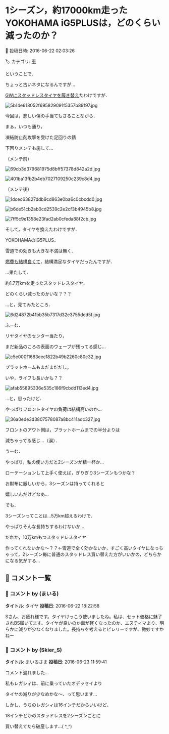 # 1シーズン，約17000km走ったYOKOHAMA iG5PLUSは，どのくらい減ったのか？

📅 投稿日時: 2016-06-22 02:03:26

🏷️ カテゴリ: [車](cba0e8330b3f2ded7c1addfacc75d4547.md)

ということで．


ちょっと古いネタになるんですが…





[GWにスタッドレスタイヤを履き替え](cc4b5682fb7b8b144980957a978653fb0.md)たわけですが．




![5b14e618052f695829091f5357b89f97.jpg](images/5b14e618052f695829091f5357b89f97.jpg)







今回は，悲しい傷の手当てもさることながら．


まぁ，いつも通り，


凍結防止剤攻撃を受けた足回りの錆


下回りメンテも施して…


（メンテ前）




![69cb3d379681975d8bff57378d842a2d.jpg](images/69cb3d379681975d8bff57378d842a2d.jpg)









![401ba13fb2b4eb7027109250c239c8d4.jpg](images/401ba13fb2b4eb7027109250c239c8d4.jpg)







（メンテ後）




![1dcec63827ddb9cd863e0ba6c0cbcdd0.jpg](images/1dcec63827ddb9cd863e0ba6c0cbcdd0.jpg)









![b6de51cb2ab0cd2539c2e2cf3b4945b8.jpg](images/b6de51cb2ab0cd2539c2e2cf3b4945b8.jpg)









![7ff5c9e1358e23fad2ab0cfeda88f2cb.jpg](images/7ff5c9e1358e23fad2ab0cfeda88f2cb.jpg)







そして，タイヤを換えたわけですが．





YOKOHAMAのiG5PLUS．


雪道での効きも大きな不満は無く．


[燃費も結構良くて](e31c35ca3deed012deea99b3659e3218a.md)，結構満足なタイヤだったんですが．





…果たして．


約1.7万kmを走ったスタッドレスタイヤ．


どのくらい減ったのかいな？？？


…と，見てみたところ．




![6d24872b41bb35b7317d32e3755ded5f.jpg](images/6d24872b41bb35b7317d32e3755ded5f.jpg)







ふーむ．


リヤタイヤのセンター当たり，


まだ新品のころの表面のウェーブが残ってる感じ…




![c5e000f1683eec1822b49b2260c80c32.jpg](images/c5e000f1683eec1822b49b2260c80c32.jpg)







プラットホームもまだまだだし，


いや，ライフも長いかも？？




![afab55895336e535c186f9cbdd113ed4.jpg](images/afab55895336e535c186f9cbdd113ed4.jpg)







…と，思ったけど．


やっぱりフロントタイヤの負荷は結構高いのか…




![36a0ede3d3807578087a8bc411adc327.jpg](images/36a0ede3d3807578087a8bc411adc327.jpg)




フロントのアウト側は，プラットホームまでの半分よりは


減ちゃってる感じ…（涙）．





うーむ．


やっぱり，私の使い方だと2シーズンが精一杯か…


ローテーションして上手く使えば，ぎりぎり3シーズンもつかな？


お財布に厳しいから，3シーズンは持ってくれると


嬉しいんだけどなあ…





でも．


3シーズンってことは…5万km超えるわけで．


やっぱりそんな長持ちするわけないか…





だれか，10万kmもつスタッドレスタイヤ


作ってくれないかな～？？←雪道で全く効かないか，すごく高いタイヤになっちゃって，2シーズン毎に普通のスタッドレス買い替えた方がいいかの，どちらかになる気がする…

## 💬 コメント一覧

### 💬 コメント by (まいる)
**タイトル**: タイヤ
**投稿日**: 2016-06-22 18:22:58

Sさん、お疲れ様です。タイヤけっこう使いましたね。私は、セット価格に魅了されBS履いてます。タイヤが良いのか車が軽くなったのか、エスティマより、明らかに減りが少なくなりました。長持ちを考えるとピレリーですが、微妙ですかねー

### 💬 コメント by (Skier_S)
**タイトル**: まいるさま
**投稿日**: 2016-06-23 11:59:41

コメント遅れました…

私もレガシィは、前に乗っていたオデッセイより

タイヤの減りが少なめかな～、って思います…

しかし、うちのレガシィは16インチだからいいけど、

18インチとかのスタッドレスを2シーズンごとに

買い替えてたら破産します…( ^_^)


